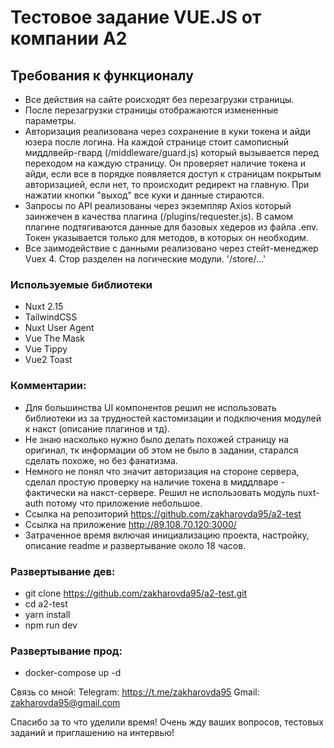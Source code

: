 # Тестовое задание VUE.JS от компании A2

## Требования к функционалу

- Все действия на сайте роисходят без перезагрузки страницы.
- После перезагрузки страницы отображаются измененные параметры.
- Авторизация реализована через сохранение в куки токена и айди юзера после логина. На каждой странице стоит самописный миддлвейр-гвард (/middleware/guard.js) который вызывается перед переходом на каждую страницу. Он проверяет наличие токена и айди, если все в порядке появляется доступ к страницам покрытым авторизацией, если нет, то происходит редирект на главную. При нажатии кнопки "выход" все куки и данные стираются.
- Запросы по API реализованы через экземпляр Axios который заинжечен в качества плагина (/plugins/requester.js). В самом плагине подтягиваются данные для базовых хедеров из файла .env. Токен указывается только для методов, в которых он необходим.
- Все заимодействие с данными реализовано через стейт-менеджер Vuex 4. Стор разделен на логические модули. '/store/...'


### Используемые библиотеки

- Nuxt 2.15
- TailwindCSS
- Nuxt User Agent
- Vue The Mask
- Vue Tippy
- Vue2 Toast

### Комментарии:
- Для большинства UI компонентов решил не использовать библиотеки из за трудностей кастомизации и подключения модулей к накст (описание плагинов и тд).
- Не знаю насколько нужно было делать похожей страницу на оригинал, тк информации об этом не было в задании, старался сделать похоже, но без фанатизма.
- Немного не понял что значит авторизация на стороне сервера, сделал простую проверку на наличие токена в миддлваре - фактически на накст-сервере. Решил не использовать модуль nuxt-auth потому что приложение небольшое.
- Ссылка на репозиторий https://github.com/zakharovda95/a2-test
- Ссылка на приложение http://89.108.70.120:3000/
- Затраченное время включая инициализацию проекта, настройку, описание readme и развертывание около 18 часов.

### Развертывание дев:
- git clone https://github.com/zakharovda95/a2-test.git
- cd a2-test
- yarn install
- npm run dev

### Развертывание прод:
- docker-compose up -d

Связь со мной:
Telegram: https://t.me/zakharovda95
Gmail: zakharovda95@gmail.com

Спасибо за то что уделили время! Очень жду ваших вопросов, тестовых заданий и приглашению на интервью!
